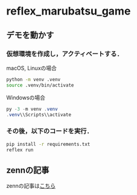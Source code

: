 # reflex_marubatsu_game

## デモを動かす

### 仮想環境を作成し，アクティベートする．

macOS, Linuxの場合

```bash
python -m venv .venv
source .venv/bin/activate
```

Windowsの場合

```powershell
py -3 -m venv .venv
.venv\\Scripts\\activate
```

### その後，以下のコードを実行．

```bash
pip install -r requirements.txt
reflex run
```

## zennの記事

zennの記事は[こちら](https://zenn.dev/enken/articles/enken-python-reflex-marubastsu-game)
